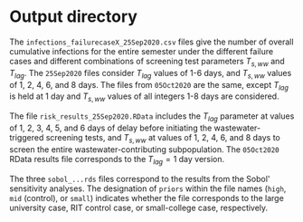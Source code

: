 # Output directory

The `infections_failurecaseX_25Sep2020.csv` files give the number of overall cumulative infections for the
entire semester under the different failure cases and different combinations of screening test parameters
$T_{s,ww}$ and $T_{lag}$. The `25Sep2020` files consider $T_{lag}$ values of 1-6 days, and $T_{s,ww}$ values of
1, 2, 4, 6, and 8 days. The files from `05Oct2020` are the same, except $T_{lag}$ is held at 1 day and
$T_{s,ww}$ values of all integers 1-8 days are considered.

The file `risk_results_25Sep2020.RData` includes the $T_{lag}$ parameter at values of 1, 2, 3, 4, 5, and 6
days of delay before initiating the wastewater-triggered screening tests, and $T_{s,ww}$ at values of 1, 2, 4,
6, and 8 days to screen the entire wastewater-contributing subpopulation. The `05Oct2020` RData results file
corresponds to the $T_{lag}=1$ day version.

The three `sobol_...rds` files correspond to the results from the Sobol' sensitivity analyses. The designation
of `priors` within the file names (`high`, `mid` (control), or `small`) indicates whether the file corresponds
to the large university case, RIT control case, or small-college case, respectively.
